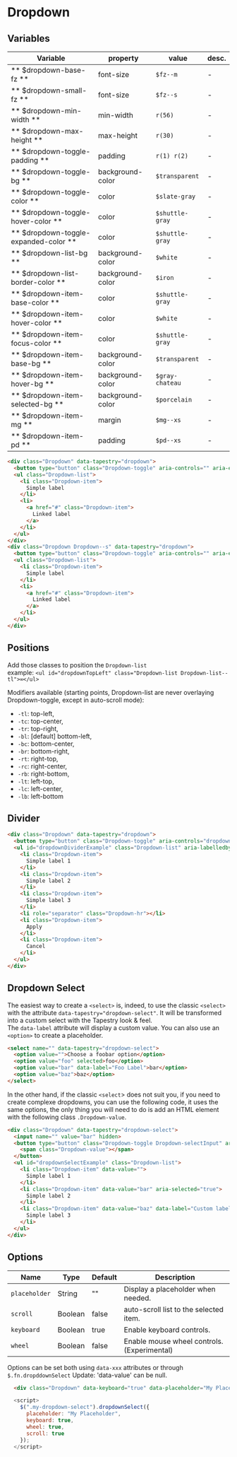# Dropdown


## Variables

| Variable                              | property         | value           | desc.  |
|---------------------------------------|------------------|-----------------|--------|
| ** $dropdown-base-fz **               | font-size        | `$fz--m`        | -      |
| ** $dropdown-small-fz **              | font-size        | `$fz--s`        | -      |
| ** $dropdown-min-width **             | min-width        | `r(56)`         | -      |
| ** $dropdown-max-height **            | max-height       | `r(30)`         | -      |
| ** $dropdown-toggle-padding **        | padding          | `r(1) r(2)`     | -      |
| ** $dropdown-toggle-bg **             | background-color | `$transparent`  | -      |
| ** $dropdown-toggle-color **          | color            | `$slate-gray`   | -      |
| ** $dropdown-toggle-hover-color **    | color            | `$shuttle-gray` | -      |
| ** $dropdown-toggle-expanded-color ** | color            | `$shuttle-gray` | -      |
| ** $dropdown-list-bg **               | background-color | `$white`        | -      |
| ** $dropdown-list-border-color **     | background-color | `$iron`         | -      |
| ** $dropdown-item-base-color **       | color            | `$shuttle-gray` | -      |
| ** $dropdown-item-hover-color **      | color            | `$white`        | -      |
| ** $dropdown-item-focus-color **      | color            | `$shuttle-gray` | -      |
| ** $dropdown-item-base-bg **          | background-color | `$transparent`  | -      |
| ** $dropdown-item-hover-bg **         | background-color | `$gray-chateau` | -      |
| ** $dropdown-item-selected-bg **      | background-color | `$porcelain`    | -      |
| ** $dropdown-item-mg **               | margin           | `$mg--xs`       | -      |
| ** $dropdown-item-pd **               | padding          | `$pd--xs`       | -      |


```html
<div class="Dropdown" data-tapestry="dropdown">
  <button type="button" class="Dropdown-toggle" aria-controls="" aria-expanded="false">Open dropdown</button>
  <ul class="Dropdown-list">
    <li class="Dropdown-item">
      Simple label
    </li>
    <li>
      <a href="#" class="Dropdown-item">
        Linked label
      </a>
    </li>
  </ul>
</div>
<div class="Dropdown Dropdown--s" data-tapestry="dropdown">
  <button type="button" class="Dropdown-toggle" aria-controls="" aria-expanded="false">Open small dropdown</button>
  <ul class="Dropdown-list">
    <li class="Dropdown-item">
      Simple label
    </li>
    <li>
      <a href="#" class="Dropdown-item">
        Linked label
      </a>
    </li>
  </ul>
</div>
```

## Positions
Add those classes to position the `Dropdown-list` <br/>
example: `<ul id="dropdownTopLeft" class="Dropdown-list Dropdown-list--tl">∞</ul>`

Modifiers available (starting points, Dropdown-list are never overlaying Dropdown-toggle, except in auto-scroll mode):
- `-tl`: top-left,
- `-tc`: top-center,
- `-tr`: top-right,
- `-bl`: [default] bottom-left,
- `-bc`: bottom-center,
- `-br`: bottom-right,
- `-rt`: right-top,
- `-rc`: right-center,
- `-rb`: right-bottom,
- `-lt`: left-top,
- `-lc`: left-center,
- `-lb`: left-bottom

## Divider

```html
<div class="Dropdown" data-tapestry="dropdown">
  <button type="button" class="Dropdown-toggle" aria-controls="dropdownDividerExample" aria-expanded="false">Call to action</button>
  <ul id="dropdownDividerExample" class="Dropdown-list" aria-labelledby="dropdownMenuDivider">
    <li class="Dropdown-item">
      Simple label 1
    </li>
    <li class="Dropdown-item">
      Simple label 2
    </li>
    <li class="Dropdown-item">
      Simple label 3
    </li>
    <li role="separator" class="Dropdown-hr"></li>
    <li class="Dropdown-item">
      Apply
    </li>
    <li class="Dropdown-item">
      Cancel
    </li>
  </ul>
</div>
```

## Dropdown Select

The easiest way to create a `<select>` is, indeed, to use the classic `<select>` with the attribute `data-tapestry="dropdown-select"`. It will be transformed into a custom select with the Tapestry look & feel.<br>
The `data-label` attribute will display a custom value.
You can also use an `<option>` to create a placeholder.

```html
<select name="" data-tapestry="dropdown-select">
  <option value="">Choose a foobar option</option>
  <option value="foo" selected>foo</option>
  <option value="bar" data-label="Foo Label">bar</option>
  <option value="baz">baz</option>
</select>
```
In the other hand, if the classic `<select`> does not suit you, if you need to create complexe dropdowns, you can use the following code, it uses the same options, the only thing you will need to do is add an HTML element with the following class `.Dropdown-value`.

```html
<div class="Dropdown" data-tapestry="dropdown-select">
  <input name="" value="bar" hidden>
  <button type="button" class="Dropdown-toggle Dropdown-selectInput" aria-controls="dropdownSelectExample" aria-expanded="false">
    <span class="Dropdown-value"></span>
  </button>
  <ul id="dropdownSelectExample" class="Dropdown-list">
    <li class="Dropdown-item" data-value="">
      Simple label 1
    </li>
    <li class="Dropdown-item" data-value="bar" aria-selected="true">
      Simple label 2
    </li>
    <li class="Dropdown-item" data-value="baz" data-label="Custom label 3">
      Simple label 3
    </li>
  </ul>
</div>
```

## Options

| Name          | Type    | Default | Description                                 |
|---------------|---------|---------|---------------------------------------------|
| `placeholder` | String  | ""      | Display a placeholder when needed.           |
| `scroll`      | Boolean | false   | auto-scroll list to the selected item.      |
| `keyboard`    | Boolean | true    | Enable keyboard controls.                   |
| `wheel`       | Boolean | false   | Enable mouse wheel controls. (Experimental) |

Options can be set both using `data-xxx` attributes or through `$.fn.dropddownSelect`
Update: 'data-value' can be null.

```html
  <div class="Dropdown" data-keyboard="true" data-placeholder="My Placeholder"></div>
```

```javascript
  <script>
    $(".my-dropdown-select").dropdownSelect({
      placeholder: "My Placeholder",
      keyboard: true,
      wheel: true,
      scroll: true
    });
  </script>
```
